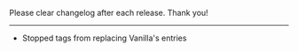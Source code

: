 Please clear changelog after each release.
Thank you!

-----------------
- Stopped tags from replacing Vanilla's entries
